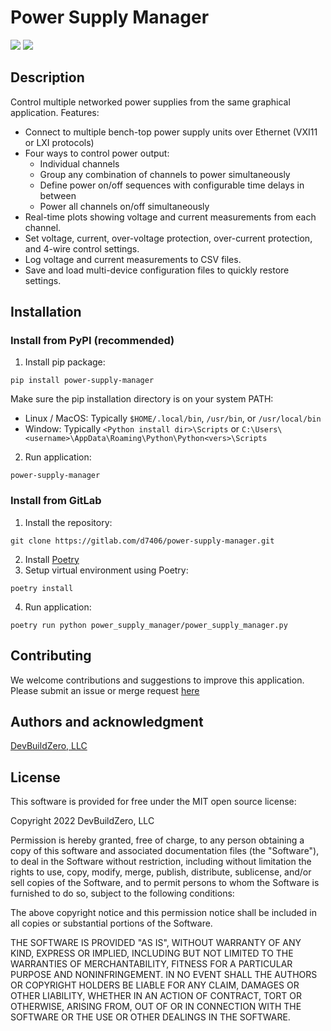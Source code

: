 # Power Supply Manager


![](./power_supply_manager_1.png)
![](./power_supply_manager_2.png)

## Description
Control multiple networked power supplies from the same graphical application. Features:

* Connect to multiple bench-top power supply units over Ethernet (VXI11 or LXI protocols)
* Four ways to control power output:
  * Individual channels
  * Group any combination of channels to power simultaneously
  * Define power on/off sequences with configurable time delays in between
  * Power all channels on/off simultaneously
* Real-time plots showing voltage and current measurements from each channel.
* Set voltage, current, over-voltage protection, over-current protection, and 4-wire control settings.
* Log voltage and current measurements to CSV files.
* Save and load multi-device configuration files to quickly restore settings.

## Installation

### Install from PyPI (recommended)

1. Install pip package:
  ```
  pip install power-supply-manager
  ```

  Make sure the pip installation directory is on your system PATH:
  * Linux / MacOS: Typically `$HOME/.local/bin`, `/usr/bin`, or `/usr/local/bin`
  * Window: Typically `<Python install dir>\Scripts` or `C:\Users\<username>\AppData\Roaming\Python\Python<vers>\Scripts`

2. Run application:
  ```
  power-supply-manager
  ```

### Install from GitLab

1. Install the repository:

  ```
  git clone https://gitlab.com/d7406/power-supply-manager.git
  ```
2. Install [Poetry](https://python-poetry.org)
3. Setup virtual environment using Poetry:
  ```
  poetry install
  ```
4. Run application:
  ```
  poetry run python power_supply_manager/power_supply_manager.py
  ```

## Contributing
We welcome contributions and suggestions to improve this application. Please submit an issue or merge request [here](https://gitlab.com/d7406/power-supply-manager)

## Authors and acknowledgment
[DevBuildZero, LLC](http://devbuildzero.com)

## License
This software is provided for free under the MIT open source license:

Copyright 2022 DevBuildZero, LLC

Permission is hereby granted, free of charge, to any person obtaining a copy of 
this software and associated documentation files (the "Software"), to deal in 
the Software without restriction, including without limitation the rights to 
use, copy, modify, merge, publish, distribute, sublicense, and/or sell copies 
of the Software, and to permit persons to whom the Software is furnished to do 
so, subject to the following conditions:

The above copyright notice and this permission notice shall be included in all 
copies or substantial portions of the Software.

THE SOFTWARE IS PROVIDED "AS IS", WITHOUT WARRANTY OF ANY KIND, EXPRESS OR 
IMPLIED, INCLUDING BUT NOT LIMITED TO THE WARRANTIES OF MERCHANTABILITY, FITNESS
FOR A PARTICULAR PURPOSE AND NONINFRINGEMENT. IN NO EVENT SHALL THE AUTHORS OR 
COPYRIGHT HOLDERS BE LIABLE FOR ANY CLAIM, DAMAGES OR OTHER LIABILITY, WHETHER 
IN AN ACTION OF CONTRACT, TORT OR OTHERWISE, ARISING FROM, OUT OF OR IN 
CONNECTION WITH THE SOFTWARE OR THE USE OR OTHER DEALINGS IN THE SOFTWARE.
